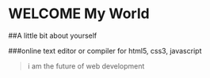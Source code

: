 # WELCOME My World
##A little bit about yourself

###online text editor or compiler for html5, css3, javascript
>i am the future of web development



